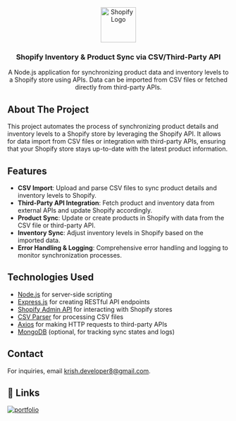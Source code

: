 <div align="center">
  <a href="https://shopify.com/">
    <img src="https://cdn.shopify.com/shopify-marketing_assets/static/shopify-favicon.png" alt="Shopify Logo" width="80" height="80">
  </a>
  <h3 align="center">Shopify Inventory & Product Sync via CSV/Third-Party API</h3>
  <p align="center">
    A Node.js application for synchronizing product data and inventory levels to a Shopify store using APIs. Data can be imported from CSV files or fetched directly from third-party APIs.
  </p>
</div>

## About The Project

This project automates the process of synchronizing product details and inventory levels to a Shopify store by leveraging the Shopify API. It allows for data import from CSV files or integration with third-party APIs, ensuring that your Shopify store stays up-to-date with the latest product information.

## Features

- **CSV Import**: Upload and parse CSV files to sync product details and inventory levels to Shopify.
- **Third-Party API Integration**: Fetch product and inventory data from external APIs and update Shopify accordingly.
- **Product Sync**: Update or create products in Shopify with data from the CSV file or third-party API.
- **Inventory Sync**: Adjust inventory levels in Shopify based on the imported data.
- **Error Handling & Logging**: Comprehensive error handling and logging to monitor synchronization processes.

## Technologies Used

- [Node.js](https://nodejs.org) for server-side scripting
- [Express.js](https://expressjs.com) for creating RESTful API endpoints
- [Shopify Admin API](https://shopify.dev/docs/admin-api) for interacting with Shopify stores
- [CSV Parser](https://www.npmjs.com/package/csv-parser) for processing CSV files
- [Axios](https://axios-http.com/) for making HTTP requests to third-party APIs
- [MongoDB](https://www.mongodb.com) (optional, for tracking sync states and logs)


## Contact

For inquiries, email [krish.developer8@gmail.com](mailto:krish.developer8@gmail.com).

## 🔗 Links

[![portfolio](https://img.shields.io/badge/my_portfolio-000?style=for-the-badge&logo=ko-fi&logoColor=white)](https://github.com/krish-developer)
